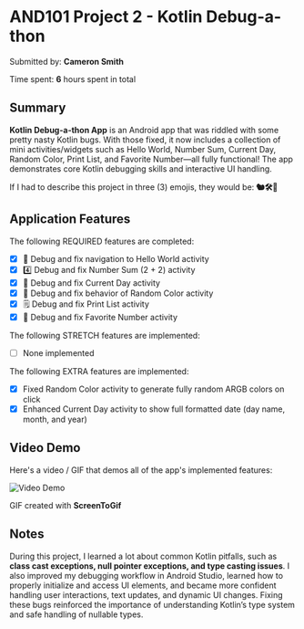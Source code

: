 <!-- (This is a comment) INSTRUCTIONS: Go through this page and fill out any **bolded** entries with their correct values.-->

# AND101 Project 2 - Kotlin Debug-a-thon

Submitted by: **Cameron Smith**

Time spent: **6** hours spent in total

## Summary

**Kotlin Debug-a-thon App** is an Android app that was riddled with some pretty nasty Kotlin bugs. With those fixed, it now includes a collection of mini activities/widgets such as Hello World, Number Sum, Current Day, Random Color, Print List, and Favorite Number—all fully functional! The app demonstrates core Kotlin debugging skills and interactive UI handling.  

If I had to describe this project in three (3) emojis, they would be: **🐿️🛠️🎨**

## Application Features

<!-- (This is a comment) Please be sure to change the [ ] to [x] for any features you completed.  If a feature is not checked [x], you might miss the points for that item! -->

The following REQUIRED features are completed:

- [x] 👋 Debug and fix navigation to Hello World activity
- [x] 4️⃣ Debug and fix Number Sum (2 + 2) activity
- [x] 📅 Debug and fix Current Day activity 
- [x] 🌈 Debug and fix behavior of Random Color activity
- [x] 🗒️ Debug and fix Print List activity
- [x] 💯 Debug and fix Favorite Number activity

The following STRETCH features are implemented:

- [ ] None implemented

The following EXTRA features are implemented:

- [x] Fixed Random Color activity to generate fully random ARGB colors on click
- [x] Enhanced Current Day activity to show full formatted date (day name, month, and year)

## Video Demo

Here's a video / GIF that demos all of the app's implemented features:

<img src='http://i.imgur.com/link/to/your/gif/file.gif' title='Video Demo' width='' alt='Video Demo' />

GIF created with **ScreenToGif**

<!-- Recommended tools:
- [Kap](https://getkap.co/) for macOS
- [ScreenToGif](https://www.screentogif.com/) for Windows
- [peek](https://github.com/phw/peek) for Linux. -->

## Notes

During this project, I learned a lot about common Kotlin pitfalls, such as **class cast exceptions, null pointer exceptions, and type casting issues**. I also improved my debugging workflow in Android Studio, learned how to properly initialize and access UI elements, and became more confident handling user interactions, text updates, and dynamic UI changes. Fixing these bugs reinforced the importance of understanding Kotlin’s type system and safe handling of nullable types.
